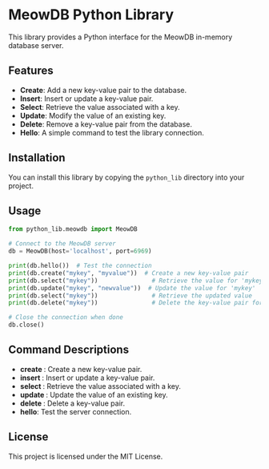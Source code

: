 # MeowDB Python Library

This library provides a Python interface for the MeowDB in-memory database server.

## Features
- **Create**: Add a new key-value pair to the database.
- **Insert**: Insert or update a key-value pair.
- **Select**: Retrieve the value associated with a key.
- **Update**: Modify the value of an existing key.
- **Delete**: Remove a key-value pair from the database.
- **Hello**: A simple command to test the library connection.

## Installation
You can install this library by copying the `python_lib` directory into your project.

## Usage
```python
from python_lib.meowdb import MeowDB

# Connect to the MeowDB server
db = MeowDB(host='localhost', port=6969)

print(db.hello())  # Test the connection
print(db.create("mykey", "myvalue"))  # Create a new key-value pair
print(db.select("mykey"))               # Retrieve the value for 'mykey'
print(db.update("mykey", "newvalue"))  # Update the value for 'mykey'
print(db.select("mykey"))               # Retrieve the updated value
print(db.delete("mykey"))               # Delete the key-value pair for 'mykey'

# Close the connection when done
db.close()
```

## Command Descriptions
- **create <key> <value>**: Create a new key-value pair.
- **insert <key> <value>**: Insert or update a key-value pair.
- **select <key>**: Retrieve the value associated with a key.
- **update <key> <value>**: Update the value of an existing key.
- **delete <key>**: Delete a key-value pair.
- **hello**: Test the server connection.

## License
This project is licensed under the MIT License.
